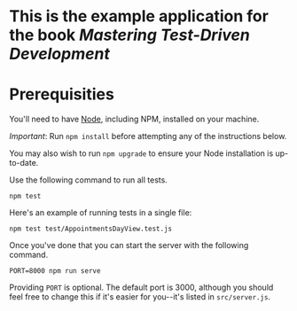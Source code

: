 # This is the example application for the book _Mastering Test-Driven Development_

# Prerequisities

You'll need to have [Node](http://nodejs.org), including NPM, installed on your machine.

*Important*: Run `npm install` before attempting any of the instructions below.

You may also wish to run `npm upgrade` to ensure your Node installation is up-to-date.

Use the following command to run all tests.

    npm test

Here's an example of running tests in a single file:

    npm test test/AppointmentsDayView.test.js

Once you've done that you can start the server with the following command.

    PORT=8000 npm run serve

Providing `PORT` is optional. The default port is 3000, although you should feel free to change this if it's easier for you--it's listed in `src/server.js`.
